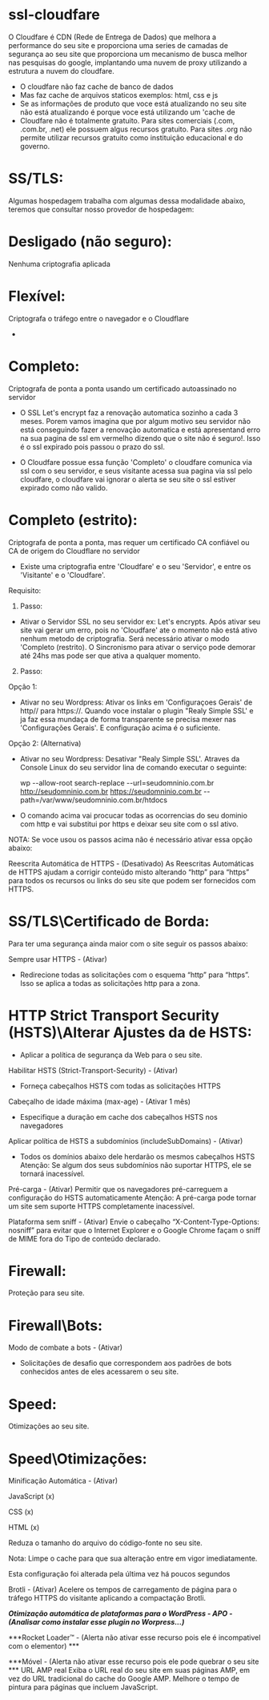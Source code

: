 # ssl-cloudfare

O Cloudfare é CDN (Rede de Entrega de Dados) que melhora a performance do seu site e proporciona uma series de camadas de segurança ao seu site que proporciona um mecanismo de busca melhor nas pesquisas do google, implantando uma nuvem de proxy utilizando a estrutura a nuvem do cloudfare.

- O cloudfare não faz cache de banco de dados
- Mas faz cache de arquivos staticos exemplos: html, css e js
- Se as informações de produto que voce está atualizando no seu site não está atualizando é porque voce está utilizando um 'cache de 
- Cloudfare não é totalmente gratuito. Para sites comerciais (.com, .com.br, .net) ele possuem algus recursos gratuito. Para sites .org não permite utilizar recursos gratuito como instituição educacional e do governo.


# SS/TLS:

Algumas hospedagem trabalha com algumas dessa modalidade abaixo, teremos que consultar nosso provedor de hospedagem:

# Desligado (não seguro): 

Nenhuma criptografia aplicada

# Flexível: 

Criptografa o tráfego entre o navegador e o Cloudflare

- 

# Completo: 

Criptografa de ponta a ponta usando um certificado autoassinado no servidor

- O SSL Let's encrypt faz a renovação automatica sozinho a cada 3 meses. Porem vamos imagina que por algum motivo seu servidor não está conseguindo fazer a renovação automatica e está apresentand erro na sua pagina de ssl em vermelho dizendo que o site não é seguro!. Isso é o ssl expirado pois passou o prazo do ssl. 

- O Cloudfare possue essa função 'Completo' o cloudfare comunica via ssl com o seu servidor, e seus visitante acessa sua pagina via ssl pelo cloudfare, o cloudfare vai ignorar o alerta se seu site o ssl estiver expirado como não valido.

# Completo (estrito): 

Criptografa de ponta a ponta, mas requer um certificado CA confiável ou CA de origem do Cloudflare no servidor

* Existe uma criptografia entre 'Cloudfare' e o seu 'Servidor', e entre os 'Visitante' e o 'Cloudfare'.

Requisito:

1. Passo:
- Ativar o Servidor SSL no seu servidor ex: Let's encrypts. Após ativar seu site vai gerar um erro, pois no 'Cloudfare' ate o momento não está ativo nenhum metodo de criptografia. Será necessário ativar o modo 'Completo (restrito). O Sincronismo para ativar o serviço pode demorar até 24hs mas pode ser que ativa a qualquer momento.

2. Passo:
  
  Opção 1:

- Ativar no seu Wordpress: Ativar os links em 'Configuraçoes Gerais' de http// para https://. Quando voce instalar o plugin "Realy Simple SSL' e ja faz essa mundaça de forma transparente se precisa mexer nas 'Configurações Gerais'. E configuração acima é o suficiente.

 Opção 2: (Alternativa)
 
 - Ativar no seu Wordpress: Desativar "Realy Simple SSL'. Atraves da Console Linux do seu servidor lina de comando executar o seguinte:
 
   wp --allow-root search-replace --url=seudomninio.com.br http://seudomninio.com.br https://seudomninio.com.br --path=/var/www/seudomninio.com.br/htdocs

* O comando acima vai procucar todas as ocorrencias do seu dominio com http e vai substitui por https e deixar seu site com o ssl ativo.

NOTA: Se voce usou os passos acima não é necessário ativar essa opção abaixo:

Reescrita Automática de HTTPS - (Desativado)
As Reescritas Automáticas de HTTPS ajudam a corrigir conteúdo misto alterando “http” para “https” para todos os recursos ou links do seu site que podem ser fornecidos com HTTPS.

# SS/TLS\Certificado de Borda:

Para ter uma segurança ainda maior com o site seguir os passos abaixo:

Sempre usar HTTPS - (Ativar)

* Redirecione todas as solicitações com o esquema “http” para “https”. Isso se aplica a todas as solicitações http para a zona.

# HTTP Strict Transport Security (HSTS)\Alterar Ajustes da de HSTS:

* Aplicar a política de segurança da Web para o seu site.

Habilitar HSTS (Strict-Transport-Security) - (Ativar)

* Forneça cabeçalhos HSTS com todas as solicitações HTTPS

Cabeçalho de idade máxima (max-age) - (Ativar 1 mês)

* Especifique a duração em cache dos cabeçalhos HSTS nos navegadores

Aplicar política de HSTS a subdomínios (includeSubDomains) - (Ativar)

* Todos os domínios abaixo dele herdarão os mesmos cabeçalhos HSTS
Atenção: Se algum dos seus subdomínios não suportar HTTPS, ele se tornará inacessível.


Pré-carga - (Ativar)
Permitir que os navegadores pré-carreguem a configuração do HSTS automaticamente
Atenção: A pré-carga pode tornar um site sem suporte HTTPS completamente inacessível.

Plataforma sem sniff - (Ativar)
Envie o cabeçalho “X-Content-Type-Options: nosniff” para evitar que o Internet Explorer e o Google Chrome façam o sniff de MIME fora do Tipo de conteúdo declarado.

# Firewall:

Proteção para seu site.

# Firewall\Bots:

Modo de combate a bots - (Ativar)

* Solicitações de desafio que correspondem aos padrões de bots conhecidos antes de eles acessarem o seu site.

# Speed:

Otimizações ao seu site.

# Speed\Otimizações: 

Minificação Automática - (Ativar)


JavaScript (x)

CSS (x)

HTML (x)

Reduza o tamanho do arquivo do código-fonte no seu site.

Nota: Limpe o cache para que sua alteração entre em vigor imediatamente.

Esta configuração foi alterada pela última vez há poucos segundos

Brotli - (Ativar)
Acelere os tempos de carregamento de página para o tráfego HTTPS do visitante aplicando a compactação Brotli.

***Otimização automática de plataformas para o WordPress - APO - (Analisar como instalar esse plugin no Worpress...)***

***Rocket Loader™ - (Alerta não ativar esse recurso pois ele é incompativel com o elementor) ***

***Móvel - (Alerta não ativar esse recurso pois ele pode quebrar o seu site ***
URL AMP real
Exiba o URL real do seu site em suas páginas AMP, em vez do URL tradicional do cache do Google AMP.
Melhore o tempo de pintura para páginas que incluem JavaScript.























